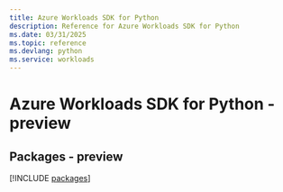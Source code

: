 ```yaml
---
title: Azure Workloads SDK for Python
description: Reference for Azure Workloads SDK for Python
ms.date: 03/31/2025
ms.topic: reference
ms.devlang: python
ms.service: workloads
---
```

# Azure Workloads SDK for Python - preview
## Packages - preview
[!INCLUDE [packages](workloads-index.md)]